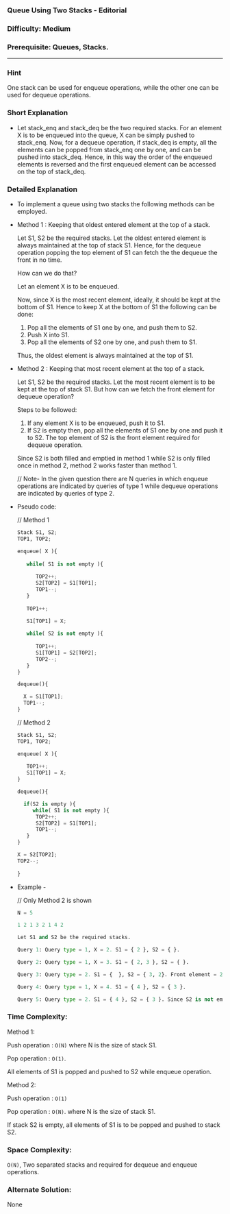 ### Queue Using Two Stacks - Editorial

### Difficulty:  Medium

### Prerequisite:  Queues, Stacks.
---
### Hint

One stack can be used for enqueue operations, while the other one can be used for dequeue operations.

### Short Explanation

* Let stack_enq and stack_deq be the two required stacks. For an element X is to be enqueued into the queue, X can be simply pushed to stack_enq. 
  Now, for a dequeue operation, if stack_deq is empty, all the elements can be popped from stack_enq one by one, and can be pushed into stack_deq. Hence, in this way the order of the enqueued elements is reversed and the first enqueued element can be accessed on the top of stack_deq.
  
### Detailed Explanation

* To implement a queue using two stacks the following methods can be employed.
  
* Method 1 : Keeping that oldest entered element at the top of a stack. 
  
  Let S1, S2 be the required stacks. Let the oldest entered element is always maintained at the top of stack S1. Hence, for the dequeue operation popping the top element of S1 can fetch the the dequeue the front in no time.
  
  How can we do that?

  Let an element X is to be enqueued.

  Now, since X is the most recent element, ideally, it should be kept at the bottom of S1. Hence to keep X at the bottom of S1 the following can be done:
  1. Pop all the elements of S1 one by one, and push them to S2.
  2. Push X into S1.
  3. Pop all the elements of S2 one by one, and push them to S1.
  
  Thus, the oldest element is always maintained at the top of S1.

* Method 2 : Keeping that most recent element at the top of a stack. 
  
  Let S1, S2 be the required stacks. Let the most recent element is to be kept at the top of stack S1. But how can we fetch the front element for dequeue operation? 

  Steps to be followed:

  1. If any element X is to be enqueued, push it to S1.
  2. If S2 is empty then, pop all the elements of S1 one by one and push it to S2. The top element of S2 is the front element required for dequeue operation.

  Since S2 is both filled and emptied in method 1 while S2 is only filled once in method 2, method 2 works faster than method 1.
  
  // Note- In the given question there are N queries in which enqueue operations are indicated by queries of type 1 while dequeue operations are indicated by queries of type 2. 

* Pseudo code:
  
  // Method 1
  ```python
  Stack S1, S2;
  TOP1, TOP2;
  
  enqueue( X ){
    
     while( S1 is not empty ){
     
        TOP2++;
        S2[TOP2] = S1[TOP1];
        TOP1--;
     }
     
     TOP1++;
     
     S1[TOP1] = X;

     while( S2 is not empty ){
     
        TOP1++;
        S1[TOP1] = S2[TOP2];
        TOP2--;
     }
  }
  
  dequeue(){
  
    X = S1[TOP1];
    TOP1--;
  }
  ```
 
  // Method 2
  
  ```python
  Stack S1, S2;
  TOP1, TOP2;
  
  enqueue( X ){
    
     TOP1++;
     S1[TOP1] = X;
  }
  
  dequeue(){

    if(S2 is empty ){
       while( S1 is not empty ){
        TOP2++;
        S2[TOP2] = S1[TOP1];
        TOP1--;
     }  
  }

  X = S2[TOP2];
  TOP2--;
 
  }
  ```
* Example -
  
  // Only Method 2 is shown
  ```python
  N = 5
  
  1 2 1 3 2 1 4 2
  
  Let S1 and S2 be the required stacks.

  Query 1: Query type = 1, X = 2. S1 = { 2 }, S2 = { }.
  
  Query 2: Query type = 1, X = 3. S1 = { 2, 3 }, S2 = { }.
  
  Query 3: Query type = 2. S1 = {  }, S2 = { 3, 2}. Front element = 2, hence update S2 = { 3 }.
  
  Query 4: Query type = 1, X = 4. S1 = { 4 }, S2 = { 3 }.
  
  Query 5: Query type = 2. S1 = { 4 }, S2 = { 3 }. Since S2 is not empty, front element = 3, updated S2 = { }.
  ```

### Time Complexity:

Method 1:

Push operation : `O(N)` where N is the size of stack S1.

Pop operation : `O(1)`.

All elements of S1 is popped and pushed to S2 while enqueue operation.

Method 2:

Push operation : `O(1)`

Pop operation : `O(N)`. where N is the size of stack S1.

If stack S2 is empty, all elements of S1 is to be popped and pushed to stack S2.

### Space Complexity:

`O(N)`, Two separated stacks and required for dequeue and enqueue operations.

### Alternate Solution:

None
